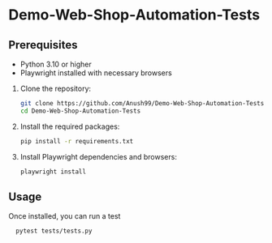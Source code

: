 # Demo-Web-Shop-Automation-Tests

## Prerequisites
- Python 3.10 or higher
- Playwright installed with necessary browsers

1. Clone the repository:

    ```bash
    git clone https://github.com/Anush99/Demo-Web-Shop-Automation-Tests.git
    cd Demo-Web-Shop-Automation-Tests
    ```
    

2. Install the required packages:

    ```bash
    pip install -r requirements.txt
    ```

3. Install Playwright dependencies and browsers:

    ```bash
    playwright install
    ```

## Usage

Once installed, you can run a test

   ```bash
     pytest tests/tests.py

